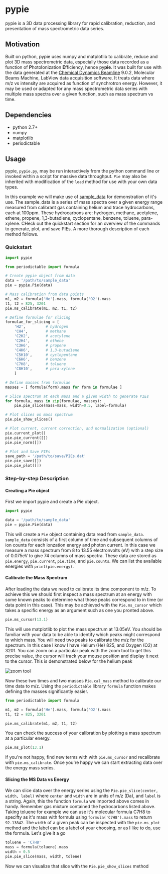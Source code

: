 # pypie
pypie is a 3D data processing library for rapid calibration, reduction, and presentation of mass spectrometric data series.

## Motivation

Built on python, pypie uses numpy and matplotlib to calibrate, reduce and plot 3D mass spectrometric data, especially those data recorded as a function of **P**hoto**I**onization **E**fficiency, hence py**pie**. It was built for use with the data generated at the [Chemical Dynamics Beamline](http://www.chemicaldynamics.lbl.gov/) 9.0.2, Molecular Beams Machine, LabView data acquisition software. It treats data where m/z vs intensity are acquired as function of synchrotron energy. However, it may be used or adapted for any mass spectrometric data series with multiple mass spectra over a given function, such as mass spectrum vs time.

## Dependencies
* python 2.7+
* numpy
* matplotlib
* periodictable

## Usage

pypie, `pypie.py`, may be run interactively from the python command line or invoked within a script for massive data throughput. `Pie` may also be inherited with modification of the `load` method for use with your own data types. 

In this example we will make use of [sample_data](http://) for demonstration of it's use. The sample_data is a series of mass spectra over a given energy range measured from calibrant gas containing helium and trace hydrocarbons, each at 100ppm. These hydrocarbons are: hydrogen, methane, acetylene, ethene, propene, 1,3-butadiene, cyclopentane, benzene, toluene, para-xylene. CHeck out the quickstart section for an overview of the commands to generate, plot, and save PIEs. A more thorough description of each method follows.

### Quickstart

```python
import pypie

from periodictable import formula

# Create pypie object from data
data = '/path/to/sample_data'
pie = pypie.Pie(data)

# Mass calibration from data points
m1, m2 = formula('He').mass, formula('O2').mass
t1, t2 = 825, 3201
pie.ms_calibrate(m1, m2, t1, t2)

# Define formulae for slicing
formulae_for_slicing = [
    'H2',         # hydrogen
    'CH4',        # methane
    'C2H2',       # acetylene
    'C2H4',       # ethene
    'C3H6',       # propene
    'C4H6',       # 1,3-butadiene
    'C5H10',      # cyclopentane
    'C6H6',       # benzene
    'C7H8',       # toluene 
    'C8H10',      # para-xylene
    ]

# Define masses from formulae
masses = [ formula(form).mass for form in formulae ]

# Slice spectrum at each mass and a given width to generate PIEs
for formula, mass in zip(formulae, masses):
    pie.pie_slice(mass=mass, width=0.5, label=formula)

# Plot slices on mass spectrum
pie.pie_show_slices()

# Plot current, current correction, and normalization (optional)
pie.current_plot()
pie.pie_current([])
pie.pie_norm([])

# Plot and Save PIEs
save_path = '/path/to/save/PIEs.dat'
pie.pie_save([])
pie.pie_plot([])

```
### Step-by-step Description

#### Creating a Pie object

First we import pypie and create a Pie object.

```python
import pypie

data = '/path/to/sample_data'
pie = pypie.Pie(data)

```

This will create a `Pie` object containing data read from `sample_data`. `sample_data` consists of a first column of time and subsequent columns of ion counts for each ionzation energy and photon current. In this case we measure a mass spectrum from 8 to 13.55 electronvolts (eV) with a step size of 0.075eV to give 74 columns of mass spectra. These data are stored as `pie.energy`, `pie.current`, `pie.time`, and `pie.counts`. We can list the available energies with `print(pie.energy)`. 

#### Calibrate the Mass Spectrum

After loading the data we need to calibrate its time component to m/z. To achieve this we should first inspect a mass spectrum at an energy with some known peaks to determine what those peaks correspond to in time (or data point in this case). This may be achieved with the `Pie.ms_cursor` which takes a specific energy as an argument such as one you pronted above. 

```python
pie.ms_cursor(13.1)
```
This will use matplotlib to plot the mass spectrum at 13.05eV. You should be familiar with your data to be able to identify which peaks might correspond to which mass. You will need two peaks to calibrate the m/z for the spectrum. In this case I know I have Helium (He) 825, and Oxygen (O2) at 3201. You can zoom on a particular peak with the zoom tool to get this precise value, the cursor will track your mouse position and display it next to the cursor. This is demonstrated below for the helium peak

![zoom tool](https://)

Now these two times and two masses `Pie.cal_mass` method to calibrate our time data to m/z. Using the `periodictable` library `formula` function makes defining the masses significantly easier.

```python
from periodictable import formula

m1, m2 = formula('He').mass, formula('O2').mass
t1, t2 = 825, 3201

pie.ms_calibrate(m1, m2, t1, t2)
```
You can check the success of your calibration by plotting a mass spectrum at a particular energy.

```python
pie.ms_plot(13.1)
```
If you're not happy, find new terms with with `pie.ms_cursor` and recalibrate with `pie.ms_calibrate`. Once you're happy we can start extracting data over the energy mass series.

#### Slicing the MS Data vs Energy

We can slice data over the energy series using the `Pie.pie_slice(center, width, label)` where `center` and `width` are in units of m/z (Da), and `label` is a string. Again, this the function `formula` we imported above comes in handy. Remember gas mixture contained the hydrocarbons listed above. Taking toluene for example we can use it's molecular formula C7H8 to specifty as it's mass with formula using `formula('C7H8').mass` to return `92.13842`. The `width` of a given peak can be inspected with the `pie.ms_plot` method and the label can be a label of your choosing, or as I like to do, use the formula. Let's give it a go

```python
toluene = 'C7H8'
mass = formula(toluene).mass
width = 0.5
pie.pie_slice(mass, width, tolene)
```

Now we can visualize that slice with the `Pie.pie_show_slices` method


